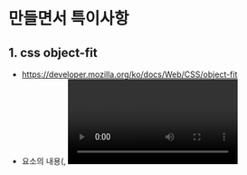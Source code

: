 # 만들면서 특이사항

## 1. css object-fit

- https://developer.mozilla.org/ko/docs/Web/CSS/object-fit
- 요소의 내용(<img>, <video>, <object>, <svg> 등과 같은)이 지정된 너비와 높이에 맞게 장착되는 방식을 지정
  - 프로필 이미지나 고정된 크기의 썸네일을 출력하는 다양한 경우처럼 제각각의 크기를 가진 오브젝트등을 넘겨받아 비율을 유지한 채로 일정한 크기로 재가공하는 경우에 유용하다고 할 수 있다. CSS3의 `background-size` 속성과 매우 유사하다.
- 사용 내용
  - box 요소에 2개의 사진을 크기를 같게(box size) 맞추고, 가운데 정렬을 하는데 사용함.

```css
.container .box img {
  position : absolute;
  top : 0;
  left : 0;
  width : 100%;
  height : 100%;
  object-fit : cover; /* 사진을 가운데에 맞춤 */
  mix-blend-mode: lighten; /* 검은색은 다른사진, 흰색은 흰색, 다른색은 전경과 배경색을 각각 반전한 후 서로 곱해 나온 값을 반전한 값 */
}
```

| **fill**       | 기본값. 주어진 너비와 높이에 딱 맞도록 사이즈를 조절합니다. 이미지의 가로세로 비율은 유지되지 않아요. |
| -------------- | ------------------------------------------------------------ |
| **contain**    | 가로세로 비율을 유지한 채로 사이즈가 조절되지만, 이미지와 컨테이너 간의 비율이 맞지 않는 경우엔 자리가 남게 됩니다. |
| **cover**      | 가로세로 비율을 유지한 채로 사이즈가 조절되며, 비율이 맞지 않더라도 이미지를 확대해 컨테이너를 완전히 채웁니다. |
| **none**       | 아무것도 하지 않고 본래의 이미지 사이즈를 유지합니다. 그래도 이미지 가운데가 보여지도록 하는 센스가 있어요. |
| **scale-down** | none 또는 contain 중에 더 적절한 방향으로 이미지 사이즈를 조절합니다. |



## 2. mix-blend-mode

- https://developer.mozilla.org/ko/docs/Web/CSS/blend-mode
- 요소가 겹칠 경우 색상이 어떻게 나타내는지를 정의함
- 이것을 이용해서 2가지 사진을 하나는 실루엣, 하나는 채울 사진으로 만들 수 있었음

![image-20210508015806360](readme.assets/image-20210508015806360.png)



### 사용시 이상했던 점

- 파일이 png 일 경우 정상적으로 작동하지 않음
- jpg 일때만 사용가능함
  - png 는 이미지의 투명성(투명한 배경 이미지) 가 지원되는데 반해, jpg는 지원을 안함.
  - 아마 mix-blend-mode가 위치에서 겹치는 두개의 색상을 연산해서 표시하는 것이라, png 의 투명성 부분에서 충돌이 일어났을 것이라 판단함.

